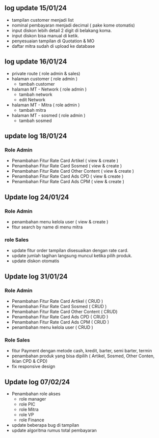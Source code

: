 ## log update 15/01/24
- tampilan customer menjadi list 
- nominal pembayaran menjadi decimal ( pake kome otomatis)
- input diskon lebih detail 2 digit di belakang koma.
- input diskon bisa manual di ketik.
- penyesuaian tampilan di Quotation & MO
- daftar mitra sudah di upload ke database


## log update 16/01/24
- private route ( role admin & sales)
- halaman customer ( role admin )
	- tambah customer
- halaman MT - Network ( role admin )
	- tambah network
	- edit Network
- halaman MT - Mitra ( role admin )
	- tambah mitra
- halaman MT - sosmed ( role admin )
	- tambah sosmed


## update log 18/01/24
### Role Admin
-  Penambahan Fitur Rate Card Artikel ( view & create )
-  Penambahan Fitur Rate Card Sosmed ( view & create )
-  Penambahan Fitur Rate Card Other Content ( view & create )
-  Penambahan Fitur Rate Card Ads CPD ( view & create )
- Penambahan Fitur Rate Card Ads CPM ( view & create )


## Update log 24/01/24
### Role Admin
-  penambahan menu kelola user ( view & create )
-  fitur search by name di menu mitra

### role Sales
-  update fitur order tampilan disesuaikan dengan rate card.
-  update jumlah tagihan langsung muncul ketika pilih produk.
-  update diskon otomatis 


## Update log 31/01/24
### Role Admin
-  Penambahan Fitur Rate Card Artikel ( CRUD )
-  Penambahan Fitur Rate Card Sosmed ( CRUD )
-  Penambahan Fitur Rate Card Other Content ( CRUD)
-  Penambahan Fitur Rate Card Ads CPD ( CRUD )
-  Penambahan Fitur Rate Card Ads CPM ( CRUD )
-  penambahan menu kelola user ( CRUD )

### Role Sales
-  fitur Payment dengan metode cash, kredit, barter, semi barter, termin
-  penambahan produk yang bisa dipilih ( Artikel, Sosmed, Other Conten, Iklan CPD & CPD)
-  fix responsive design


## Update log 07/02/24
- Penambahan role akses
	- role manager
	- role PIC
	- role Mitra
	- role VP
	- role Finance
- update beberapa bug di tampilan
- update algoritma rumus total pembayaran
